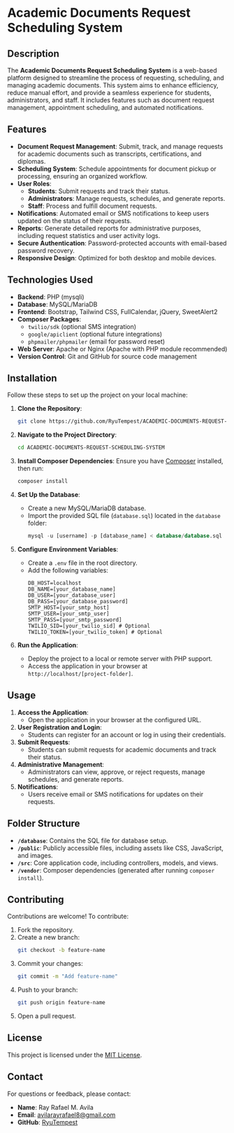 # Academic Documents Request Scheduling System

## Description
The **Academic Documents Request Scheduling System** is a web-based platform designed to streamline the process of requesting, scheduling, and managing academic documents. This system aims to enhance efficiency, reduce manual effort, and provide a seamless experience for students, administrators, and staff. It includes features such as document request management, appointment scheduling, and automated notifications.

## Features
- **Document Request Management**: Submit, track, and manage requests for academic documents such as transcripts, certifications, and diplomas.
- **Scheduling System**: Schedule appointments for document pickup or processing, ensuring an organized workflow.
- **User Roles**:
  - **Students**: Submit requests and track their status.
  - **Administrators**: Manage requests, schedules, and generate reports.
  - **Staff**: Process and fulfill document requests.
- **Notifications**: Automated email or SMS notifications to keep users updated on the status of their requests.
- **Reports**: Generate detailed reports for administrative purposes, including request statistics and user activity logs.
- **Secure Authentication**: Password-protected accounts with email-based password recovery.
- **Responsive Design**: Optimized for both desktop and mobile devices.

## Technologies Used
- **Backend**: PHP (mysqli)
- **Database**: MySQL/MariaDB
- **Frontend**: Bootstrap, Tailwind CSS, FullCalendar, jQuery, SweetAlert2
- **Composer Packages**:
  - `twilio/sdk` (optional SMS integration)
  - `google/apiclient` (optional future integrations)
  - `phpmailer/phpmailer` (email for password reset)
- **Web Server**: Apache or Nginx (Apache with PHP module recommended)
- **Version Control**: Git and GitHub for source code management

## Installation
Follow these steps to set up the project on your local machine:

1. **Clone the Repository**:
   ```bash
   git clone https://github.com/RyuTempest/ACADEMIC-DOCUMENTS-REQUEST-SCHEDULING-SYSTEM.git
   ```

2. **Navigate to the Project Directory**:
   ```bash
   cd ACADEMIC-DOCUMENTS-REQUEST-SCHEDULING-SYSTEM
   ```

3. **Install Composer Dependencies**:
   Ensure you have [Composer](https://getcomposer.org/) installed, then run:
   ```bash
   composer install
   ```

4. **Set Up the Database**:
   - Create a new MySQL/MariaDB database.
   - Import the provided SQL file (`database.sql`) located in the `database` folder:
     ```sql
     mysql -u [username] -p [database_name] < database/database.sql
     ```

5. **Configure Environment Variables**:
   - Create a `.env` file in the root directory.
   - Add the following variables:
     ```env
     DB_HOST=localhost
     DB_NAME=[your_database_name]
     DB_USER=[your_database_user]
     DB_PASS=[your_database_password]
     SMTP_HOST=[your_smtp_host]
     SMTP_USER=[your_smtp_user]
     SMTP_PASS=[your_smtp_password]
     TWILIO_SID=[your_twilio_sid] # Optional
     TWILIO_TOKEN=[your_twilio_token] # Optional
     ```

6. **Run the Application**:
   - Deploy the project to a local or remote server with PHP support.
   - Access the application in your browser at `http://localhost/[project-folder]`.

## Usage
1. **Access the Application**:
   - Open the application in your browser at the configured URL.
2. **User Registration and Login**:
   - Students can register for an account or log in using their credentials.
3. **Submit Requests**:
   - Students can submit requests for academic documents and track their status.
4. **Administrative Management**:
   - Administrators can view, approve, or reject requests, manage schedules, and generate reports.
5. **Notifications**:
   - Users receive email or SMS notifications for updates on their requests.

## Folder Structure
- **`/database`**: Contains the SQL file for database setup.
- **`/public`**: Publicly accessible files, including assets like CSS, JavaScript, and images.
- **`/src`**: Core application code, including controllers, models, and views.
- **`/vendor`**: Composer dependencies (generated after running `composer install`).

## Contributing
Contributions are welcome! To contribute:
1. Fork the repository.
2. Create a new branch:
   ```bash
   git checkout -b feature-name
   ```
3. Commit your changes:
   ```bash
   git commit -m "Add feature-name"
   ```
4. Push to your branch:
   ```bash
   git push origin feature-name
   ```
5. Open a pull request.

## License
This project is licensed under the [MIT License](LICENSE).

## Contact
For questions or feedback, please contact:
- **Name**: Ray Rafael M. Avila
- **Email**: avilarayrafael8@gmail.com
- **GitHub**: [RyuTempest](https://github.com/RyuTempest)
